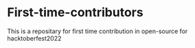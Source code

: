 # First-time-contributors
This is a repositary for first time contribution in open-source for hacktoberfest2022
